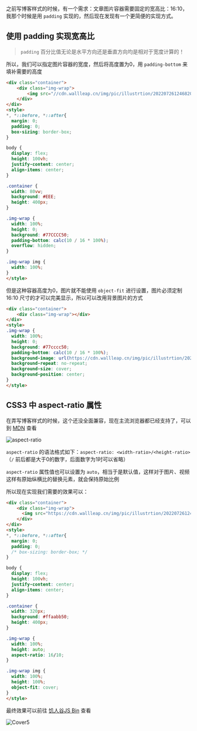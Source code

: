 
[作者: Luwang]: # "https://cdn.wallleap.cn/img/pic/illustrtion/202207261551425.jpg"

之前写博客样式的时候，有一个需求：文章图片容器需要固定的宽高比：16:10，我那个时候是用 `padding` 实现的，然后现在发现有一个更简便的实现方式。

## 使用 padding 实现宽高比

> `padding` 百分比值无论是水平方向还是垂直方向均是相对于宽度计算的！

所以，我们可以指定图片容器的宽度，然后将高度置为0，用 `padding-bottom` 来填补需要的高度

```html
<div class="container">
    <div class="img-wrap">
        <img src="//cdn.wallleap.cn/img/pic/illustrtion/202207261246820.png" alt="cover">
	</div>
</div>
<style>
*, *::before, *::after{
  margin: 0;
  padding: 0;
  box-sizing: border-box;
}

body {
  display: flex;
  height: 100vh;
  justify-content: center;
  align-items: center;
}

.container {
  width: 80vw;
  background: #EEE;
  height: 400px;
}

.img-wrap {
  width: 100%;
  height: 0;
  background: #77CCCC50;
  padding-bottom: calc(10 / 16 * 100%);
  overflow: hidden;
}

.img-wrap img {
  width: 100%;
}
</style>
```

但是这种容器高度为0，图片就不能使用 `object-fit` 进行设置，图片必须定制 16:10 尺寸的才可以完美显示，所以可以改用背景图片的方式

```html
<div class="container">
    <div class="img-wrap"></div>
</div>
<style>
.img-wrap {
  width: 100%;
  height: 0;
  background: #77cccc50;
  padding-bottom: calc(10 / 16 * 100%);
  background-image: url(https://cdn.wallleap.cn/img/pic/illustrtion/202207261246820.png);
  background-repeat: no-repeat;
  background-size: cover;
  background-position: center;
}
</style>
```



## CSS3 中 aspect-ratio 属性

在弄写博客样式的时候，这个还没全面兼容，现在主流浏览器都已经支持了，可以到 [MDN](https://developer.mozilla.org/zh-CN/docs/Web/CSS/aspect-ratio) 查看

![aspect-ratio](https://cdn.wallleap.cn/img/pic/illustrtion/202210121435513.png)

`aspect-ratio` 的语法格式如下：`aspect-ratio: <width-ratio>/<height-ratio>` （`/` 前后都是大于0的数字，后面数字为1时可以省略） 

`aspect-ratio` 属性值也可以设置为 `auto`，相当于是默认值，这样对于图片、视频这样有原始纵横比的替换元素，就会保持原始比例

所以现在实现我们需要的效果可以：

```html
<div class="container">
    <div class="img-wrap">
      <img src="https://cdn.wallleap.cn/img/pic/illustrtion/202207261246820.png" alt="cover">
    </div>
</div>
<style>
*, *::before, *::after{
  margin: 0;
  padding: 0;
  /* box-sizing: border-box; */
}

body {
  display: flex;
  height: 100vh;
  justify-content: center;
  align-items: center;
}

.container {
  width: 320px;
  background: #ffaabb50;
  height: 400px;
}

.img-wrap {
  width: 100%;
  height: auto;
  aspect-ratio: 16/10;
}

.img-wrap img {
  width: 100%;
  height: 100%;
  object-fit: cover;
}
</style>
```

最终效果可以前往 [饥人谷JS Bin](http://js.jirengu.com/reyoxazoku/1/edit?html,css,output) 查看

![Cover5](https://cdn.wallleap.cn/img/pic/illustrtion/202210121538907.jpg)